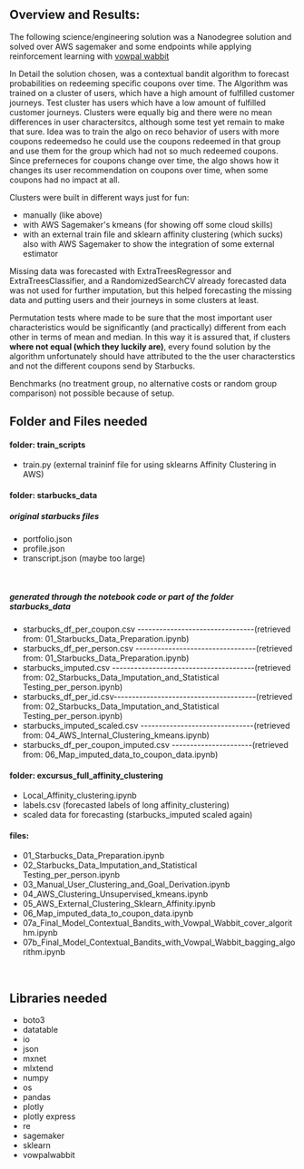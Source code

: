 ## Overview and Results:
The following science/engineering solution was a Nanodegree solution and solved over AWS sagemaker and some endpoints while applying reinforcement learning with
[vowpal wabbit](https://vowpalwabbit.org/)

In Detail the solution chosen, was a contextual bandit algorithm to forecast probabilities on redeeming specific coupons over time. The Algorithm was trained on a cluster of users, which have a high amount of fulfilled customer journeys. Test cluster has users which have a low amount of fulfilled customer journeys. Clusters were equally big and there were no mean differences in user charactersitcs, although some test yet remain to make that sure. Idea was to train the algo on reco behavior of users with more coupons redeemedso he could use the coupons redeemed in that group and use them for the group which had not so much redeemed coupons. Since preferneces for coupons change over time, the algo shows how it changes its user recommendation on coupons over time, when some coupons had no impact at all.

Clusters were built in different ways just for fun:
- manually (like above)
- with AWS Sagemaker's kmeans (for showing off some cloud skills)
- with an external train file and sklearn affinity clustering (which sucks) also with AWS Sagemaker to show the integration of some external estimator

Missing data was forecasted with ExtraTreesRegressor and ExtraTreesClassifier, and a RandomizedSearchCV
already forecasted data was not used for further imputation, but this helped forecasting the missing data and putting users and their journeys in some clusters at least.

Permutation tests where made to be sure that the most important user characteristics would be significantly (and practically) different from each other in terms of mean and median. In this way it is assured that, if clusters <b>where not equal (which they luckily are)</b>, every found solution by the algorithm unfortunately should have attributed to the the user characterstics and not the different coupons send by Starbucks. 

Benchmarks (no treatment group, no alternative costs or random group comparison) not possible because of setup.


## Folder and Files needed
    
#### folder: train_scripts
- train.py (external traininf file for using sklearns Affinity Clustering in AWS)

#### folder: starbucks_data
##### original starbucks files
- portfolio.json
- profile.json
- transcript.json (maybe too large)
<br>

##### generated through the notebook code or part of the folder starbucks_data
- starbucks_df_per_coupon.csv 
  --------------------------------(retrieved from: 01_Starbucks_Data_Preparation.ipynb) 
- starbucks_df_per_person.csv 
  ---------------------------------(retrieved from: 01_Starbucks_Data_Preparation.ipynb)   
- starbucks_imputed.csv 
  ---------------------------------------(retrieved from: 02_Starbucks_Data_Imputation_and_Statistical Testing_per_person.ipynb)
- starbucks_df_per_id.csv---------------------------------------(retrieved from: 02_Starbucks_Data_Imputation_and_Statistical Testing_per_person.ipynb) 
- starbucks_imputed_scaled.csv
  -------------------------------(retrieved from: 04_AWS_Internal_Clustering_kmeans.ipynb)
- starbucks_df_per_coupon_imputed.csv
  ----------------------(retrieved from: 06_Map_imputed_data_to_coupon_data.ipynb)

#### folder: excursus_full_affinity_clustering
- Local_Affinity_clustering.ipynb
- labels.csv (forecasted labels of long affinity_clustering)
- scaled data for forecasting (starbucks_imputed scaled again)

#### files:
- 01_Starbucks_Data_Preparation.ipynb
- 02_Starbucks_Data_Imputation_and_Statistical Testing_per_person.ipynb
- 03_Manual_User_Clustering_and_Goal_Derivation.ipynb
- 04_AWS_Clustering_Unsupervised_kmeans.ipynb
- 05_AWS_External_Clustering_Sklearn_Affinity.ipynb
- 06_Map_imputed_data_to_coupon_data.ipynb
- 07a_Final_Model_Contextual_Bandits_with_Vowpal_Wabbit_cover_algorithm.ipynb
- 07b_Final_Model_Contextual_Bandits_with_Vowpal_Wabbit_bagging_algorithm.ipynb

<br>

## Libraries needed
- boto3
- datatable 
- io
- json
- mxnet
- mlxtend
- numpy
- os
- pandas
- plotly
- plotly express
- re
- sagemaker
- sklearn
- vowpalwabbit

